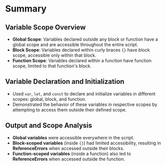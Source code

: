 # Summary

## Variable Scope Overview

- **Global Scope**: Variables declared outside any block or function have a global scope and are accessible throughout the entire script.
- **Block Scope**: Variables declared within curly braces `{}` have block scope, accessible only within that block.
- **Function Scope**: Variables declared within a function have function scope, limited to that function's block.

## Variable Declaration and Initialization

- Used `var`, `let`, and `const` to declare and initialize variables in different scopes: global, block, and function.
- Demonstrated the behavior of these variables in respective scopes by attempting to access them outside their defined scope.

## Output and Scope Analysis

- **Global variables** were accessible everywhere in the script.
- **Block-scoped variables** (inside `{}`) had limited accessibility, resulting in **ReferenceErrors** when accessed outside their blocks.
- **Function-scoped variables** (inside a function) also led to **ReferenceErrors** when accessed outside the function.
